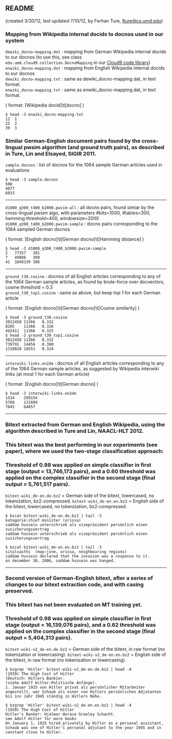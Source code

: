 README 
------
(created 3/30/12, last updated 7/10/12, by Ferhan Ture, fture@cs.umd.edu)

### Mapping from Wikipedia internal docids to docnos used in our system

`dewiki_docno-mapping.dat` : mapping from German Wikipedia internal docids to our docnos (to use this, see class `edu.umd.cloud9.collection.DocnoMapping` in our [Cloud9 code library](http://lintool.github.com/Cloud9))  
`enwiki_docno-mapping.dat` : mapping from English Wikipedia internal docids to our docnos  
`dewiki_docno-mapping.txt` : same as dewiki_docno-mapping.dat, in text format.  
`enwiki_docno-mapping.txt` : same as enwiki_docno-mapping.dat, in text format.  

( format: [Wikipedia docid]\t[docno] )

```
$ head -3 enwiki_docno-mapping.txt
12	1
25	2
39	3
```

### Similar German-English document pairs found by the cross-lingual pwsim algorithm (and ground truth pairs), as described in Ture, Lin and Elsayed, SIGIR 2011.

`sample.docnos` : list of docnos for the 1064 sample German articles used in evaluations  

```
$ head -3 sample.docnos 
508
4077
6033
```

---------------------------------

`d1000_q300_t400_b2000.pwsim-all` : all docno pairs, found simiar by the cross-lingual pwsim algo, with parameters #bits=1000, #tables=300, hamming threshold=400, windowsize=2000  
`d1000_q300_t400_b2000.pwsim-sample` : docno pairs corresponding to the 1064 sampled German docnos  

( format: [English docno]\t[German docno]\t[Hamming distance] )

```
$ head -3 d1000_q300_t400_b2000.pwsim-sample
2	77357	391
7	49806	399
41	1049339	396
```

----------------------------------

`ground_t30.cosine` : docnos of all English articles corresponding to any of the 1064 German sample articles, as found by brute-force over docvectors, cosine threshold = 0.3  
`ground_t30_top1.cosine` : same as above, but keep top 1 for each German article  

( format: [English docno]\t[German docno]\t[Cosine similarity] )

```
$ head -3 ground_t30.cosine 
3012458	11366	0.332
8205	11366	0.326
492411	11366	0.325
$ head -3 ground_t30_top1.cosine 
3012458	11366	0.332
739791	14456	0.380
1318820	18551	0.324
```

---------------------------------

`interwiki-links.en2de` : docnos of all English articles corresponding to any of the 1064 German sample articles, as suggested by Wikipedia interwiki links (at most 1 for each German article)  

( format: [English docno]\t[German docno] )

```
$ head -3 interwiki-links.en2de 
1534	299154
5708	121894
7845	64857
```

----------------------------------

### Bitext extracted from German and English Wikipedia, using the algorithm described in Ture and Lin, NAACL-HLT 2012.
### This bitext was the best performing in our experiments (see paper), where we used the two-stage classification approach: 
### Threshold of 0.98 was applied on simple classifier in first stage (output = 13,746,173 pairs), and a 0.60 threshold was applied on the complex classifier in the second stage (final output = 5,761,517 pairs). 

`bitext-wiki_de-en.de.bz2` = German side of the bitext, lowercased, no tokenization, bz2-compressed. 
`bitext-wiki_de-en.en.bz2` = English side of the bitext, lowercased, no tokenization, bz2-compressed.

```
$ bzcat bitext-wiki_de-en.de.bz2 | tail -3
kategorie:chief minister (orissa)
saddam hussein unterschrieb als vizepräsident persönlich einen zusicherungsvertrag  
saddam hussein unterschrieb als vizepräsident persönlich einen zusicherungsvertrag  
```

```
$ bzcat bitext-wiki_de-en.en.bz2 | tail -3
sitalsasthi  (may–june, orissa, neighbouring regions)	
saddam hussein declared that the invasion was a response to it.	
on december 30, 2006, saddam hussein was hanged.
```

--------------------------------- 

### Second version of German-English bitext, after a series of changes to our bitext extraction code, and with casing preserved.
### This bitext has not been evaluated on MT training yet.
### Threshold of 0.98 was applied on simple classifier in first stage (output = 16,139,076 pairs), and a 0.62 threshold was applied on the complex classifier in the second stage (final output = 5,404,313 pairs).

`bitext-wiki-v2_de-en.de.bz2` = German side of the bitext, in raw format (no tokenization or lowercasing).
`bitext-wiki-v2_de-en.en.bz2` = English side of the bitext, in raw format (no tokenization or lowercasing).

```
$ bzgrep 'Hitler' bitext-wiki-v2_de-en.de.bz2 | head -4
(1939) The High Cost of Hitler
(Deutsch: Hitlers Bankier.
(siehe Adolf Hitler:Politische Anfänge).
1. Januar 1925 von Hitler privat als persönlicher Mitarbeiter angestellt, war Schaub als einer von Hitlers persönlichen Adjutanten bis ins Jahr 1945 ständig in Hitlers Nähe.

$ bzgrep 'Hitler' bitext-wiki-v2_de-en.en.bz2 | head -4
(1939) The High Cost of Hitler		
Hitler's Banker: Hjalmar Horace Greeley Schacht.		
see Adolf Hitler for more books		
On January 1, 1925 hired privately by Hitler as a personal assistant, Schaub was one of Hitler's personal adjutant to the year 1945 and in constant close to Hitler.		
```